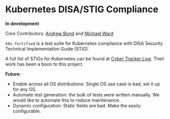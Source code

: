 # Kubernetes DISA/STIG Compliance

**In development**

Core Contributors: [Andrew Bond](https://github.com/aabond) and [Michael Ward](https://github.com/mward29)

`k8s-fortified` is a test suite for Kubernetes compliance with DISA Security Technical Implementation Guide (STIG).

A full list of STIGs for Kubernetes can be found at [Cyber Tracker Live](https://cyber.trackr.live/stig/Kubernetes_STIG/1/0).
Their work has been a boon to this project.



**Future:**
  - Enable across all OS distributions: Single OS use case is bad, set it up for any OS.
  - Automate test generation: the bulk of tests were written manually. We would like to automate this to reduce maintenance.
  - Dynamic configuration: Static fields are bad. Make the easily configurable. 
